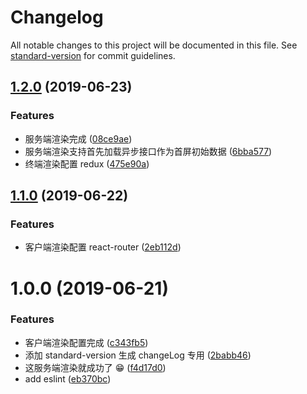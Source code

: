# Changelog

All notable changes to this project will be documented in this file. See [standard-version](https://github.com/conventional-changelog/standard-version) for commit guidelines.

## [1.2.0](https://github.com/luoquanquan/react-ssr-learn/compare/v1.1.0...v1.2.0) (2019-06-23)


### Features

* 服务端渲染完成 ([08ce9ae](https://github.com/luoquanquan/react-ssr-learn/commit/08ce9ae))
* 服务端渲染支持首先加载异步接口作为首屏初始数据 ([6bba577](https://github.com/luoquanquan/react-ssr-learn/commit/6bba577))
* 终端渲染配置 redux ([475e90a](https://github.com/luoquanquan/react-ssr-learn/commit/475e90a))



## [1.1.0](https://github.com/luoquanquan/react-ssr-learn/compare/v1.0.0...v1.1.0) (2019-06-22)


### Features

* 客户端渲染配置 react-router ([2eb112d](https://github.com/luoquanquan/react-ssr-learn/commit/2eb112d))



# 1.0.0 (2019-06-21)


### Features

* 客户端渲染配置完成 ([c343fb5](https://github.com/luoquanquan/react-ssr-learn/commit/c343fb5))
* 添加 standard-version 生成 changeLog 专用 ([2babb46](https://github.com/luoquanquan/react-ssr-learn/commit/2babb46))
* 这服务端渲染就成功了 😁 ([f4d17d0](https://github.com/luoquanquan/react-ssr-learn/commit/f4d17d0))
* add eslint ([eb370bc](https://github.com/luoquanquan/react-ssr-learn/commit/eb370bc))
